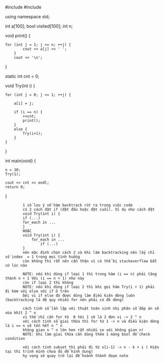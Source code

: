 
#include <iostream>
#include <functional>

using namespace std;

int a[100];
bool visited[100];
int n;

void print() {

    for (int j = 1; j <= n; ++j) {
            cout << a[j] << ' ';
        }
        cout << '\n';
}

static int cnt = 0;


void Try(int i) {
    

    for (int j = 0; j <= 1; ++j) {
        
        a[i] = j;

        if (i == n) {
            ++cnt;    
            print();
        }
        else {
            Try(i+1);
        }
    }

}


int main(void) {

    n = 10;
    Try(1);
    
    cout << cnt << endl;
    return 0;
}



            1 số lưu ý về hàm backtrack rút ra trong việc code
            có 2 cách đặt if (đặt đầu hoặc đặt cuối). Ví dụ như cách đặt  
            void Try(int i) {                 
            if (...)                
            for_each in ...
            }
            HOẶC   
            void Try(int i) {
                for_each in ... 
                    if (...)
            }
            nên mặc định chọn cách 2 và khi làm backtracking nên lấy chỉ số index  = 1 trong mọi tình huống
            còn không thì rất nên cẩn thận vì có thể bị stackoverflow bất cứ lúc nào

            NOTE: nếu khi dùng if loại 1 thì trong hàm (i == n) phải tăng thành n + 1 Với (i == n + 1) như này
            còn if loại 2 thì không
            NOTE: nếu khi dùng if loại 2 thì khi gọi hàm Try(i + 1) phải đi kèm với else với if ở trên
            bởi vì if else đó được dùng làm điều kiện dừng luôn (backtracking là đệ quy nhiều for nên phải có đk dừng)

            cách tính số lần lặp với thuật toán sinh nhị phân số đáp án sẽ vừa khít 2 ^ n
            vì thế chỉ cần for từ  0 tới 1 sẽ là 2 đơn vị -> 2 ^ n
            với cách tính số giai thừa thì for từ 1 -> n và điều kiện dừng là i == n sẽ tốn hết n ^ n
            không gian n ^ n lớn hơn rất nhiều so với không gian n!
            NOTE: khi làm giai thừa cần dùng thêm 1 mảng bool để check condition

            với cách tính subset thì phải đi từ x[i-1] -> n - k + i ( Hiện tại thì trình mình chưa đủ để hình dung)
            hy vọng sẽ quay trở lại để hoành thành đoạn note




